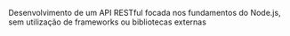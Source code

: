 Desenvolvimento de um API RESTful focada nos fundamentos do Node.js, sem utilização de frameworks ou bibliotecas externas
